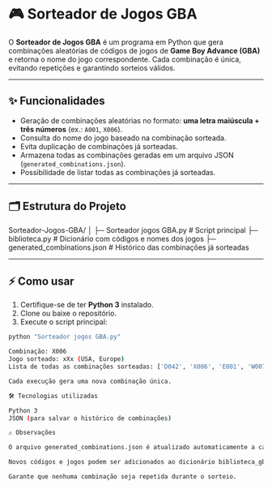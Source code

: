 # 🎮 Sorteador de Jogos GBA

O **Sorteador de Jogos GBA** é um programa em Python que gera combinações aleatórias de códigos de jogos de **Game Boy Advance (GBA)** e retorna o nome do jogo correspondente. Cada combinação é única, evitando repetições e garantindo sorteios válidos.

---

## ✨ Funcionalidades

- Geração de combinações aleatórias no formato: **uma letra maiúscula + três números** (ex.: `A001`, `X006`).  
- Consulta do nome do jogo baseado na combinação sorteada.  
- Evita duplicação de combinações já sorteadas.  
- Armazena todas as combinações geradas em um arquivo JSON (`generated_combinations.json`).  
- Possibilidade de listar todas as combinações já sorteadas.

---

## 🗂 Estrutura do Projeto

Sorteador-Jogos-GBA/
│
├─ Sorteador jogos GBA.py # Script principal
├─ biblioteca.py # Dicionário com códigos e nomes dos jogos
├─ generated_combinations.json # Histórico das combinações já sorteadas

---

## ⚡ Como usar

1. Certifique-se de ter **Python 3** instalado.  
2. Clone ou baixe o repositório.  
3. Execute o script principal:

```bash
python "Sorteador jogos GBA.py"

Combinação: X006
Jogo sorteado: xXx (USA, Europe)
Lista de todas as combinações sorteadas: ['D042', 'X006', 'E001', 'W007']

Cada execução gera uma nova combinação única.

🛠 Tecnologias utilizadas

Python 3
JSON (para salvar o histórico de combinações)

⚠️ Observações

O arquivo generated_combinations.json é atualizado automaticamente a cada sorteio.

Novos códigos e jogos podem ser adicionados ao dicionário biblioteca_gba dentro do arquivo biblioteca.py.

Garante que nenhuma combinação seja repetida durante o sorteio.
